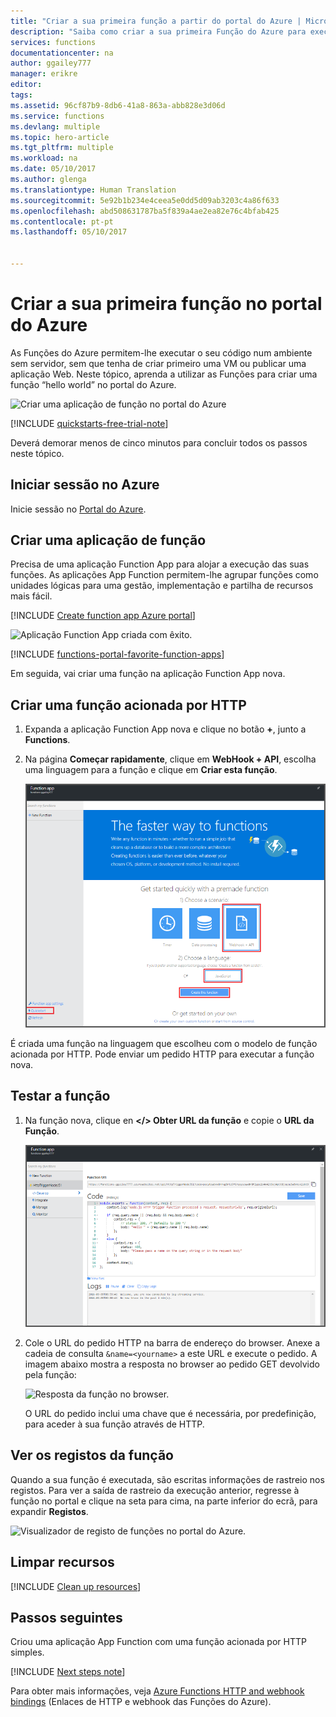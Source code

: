 ```yaml
---
title: "Criar a sua primeira função a partir do portal do Azure | Microsoft Docs"
description: "Saiba como criar a sua primeira Função do Azure para execução sem servidor através do portal do Azure."
services: functions
documentationcenter: na
author: ggailey777
manager: erikre
editor: 
tags: 
ms.assetid: 96cf87b9-8db6-41a8-863a-abb828e3d06d
ms.service: functions
ms.devlang: multiple
ms.topic: hero-article
ms.tgt_pltfrm: multiple
ms.workload: na
ms.date: 05/10/2017
ms.author: glenga
ms.translationtype: Human Translation
ms.sourcegitcommit: 5e92b1b234e4ceea5e0dd5d09ab3203c4a86f633
ms.openlocfilehash: abd508631787ba5f839a4ae2ea82e76c4bfab425
ms.contentlocale: pt-pt
ms.lasthandoff: 05/10/2017


---
```

# <a name="create-your-first-function-in-the-azure-portal"></a>Criar a sua primeira função no portal do Azure

As Funções do Azure permitem-lhe executar o seu código num ambiente sem servidor, sem que tenha de criar primeiro uma VM ou publicar uma aplicação Web. Neste tópico, aprenda a utilizar as Funções para criar uma função “hello world” no portal do Azure.

![Criar uma aplicação de função no portal do Azure](./media/functions-create-first-azure-function/function-app-in-portal-editor.png)

[!INCLUDE [quickstarts-free-trial-note](../../includes/quickstarts-free-trial-note.md)]

Deverá demorar menos de cinco minutos para concluir todos os passos neste tópico.

## <a name="log-in-to-azure"></a>Iniciar sessão no Azure

Inicie sessão no [Portal do Azure](https://portal.azure.com/).

## <a name="create-a-function-app"></a>Criar uma aplicação de função

Precisa de uma aplicação Function App para alojar a execução das suas funções. As aplicações App Function permitem-lhe agrupar funções como unidades lógicas para uma gestão, implementação e partilha de recursos mais fácil. 

[!INCLUDE [Create function app Azure portal](../../includes/functions-create-function-app-portal.md)]

![Aplicação Function App criada com êxito.](./media/functions-create-first-azure-function/function-app-create-success.png)

[!INCLUDE [functions-portal-favorite-function-apps](../../includes/functions-portal-favorite-function-apps.md)]

Em seguida, vai criar uma função na aplicação Function App nova.

## <a name="create-function"></a>Criar uma função acionada por HTTP

1. Expanda a aplicação Function App nova e clique no botão **+**, junto a **Functions**.

2.  Na página **Começar rapidamente**, clique em **WebHook + API**, escolha uma linguagem para a função e clique em **Criar esta função**. 
   
    ![Início rápido de funções no portal do Azure.](./media/functions-create-first-azure-function/function-app-quickstart-node-webhook.png)

É criada uma função na linguagem que escolheu com o modelo de função acionada por HTTP. Pode enviar um pedido HTTP para executar a função nova.

## <a name="test-the-function"></a>Testar a função

1. Na função nova, clique en **</> Obter URL da função** e copie o **URL da Função**. 

    ![Copiar o URL da função a partir do portal do Azure](./media/functions-create-first-azure-function/function-app-develop-tab-testing.png)

2. Cole o URL do pedido HTTP na barra de endereço do browser. Anexe a cadeia de consulta `&name=<yourname>` a este URL e execute o pedido. A imagem abaixo mostra a resposta no browser ao pedido GET devolvido pela função:

    ![Resposta da função no browser.](./media/functions-create-first-azure-function/function-app-browser-testing.png)

    O URL do pedido inclui uma chave que é necessária, por predefinição, para aceder à sua função através de HTTP.   

## <a name="view-the-function-logs"></a>Ver os registos da função 

Quando a sua função é executada, são escritas informações de rastreio nos registos. Para ver a saída de rastreio da execução anterior, regresse à função no portal e clique na seta para cima, na parte inferior do ecrã, para expandir **Registos**. 

![Visualizador de registo de funções no portal do Azure.](./media/functions-create-first-azure-function/function-view-logs.png)

## <a name="clean-up-resources"></a>Limpar recursos

[!INCLUDE [Clean up resources](../../includes/functions-quickstart-cleanup.md)]

## <a name="next-steps"></a>Passos seguintes

Criou uma aplicação App Function com uma função acionada por HTTP simples.  

[!INCLUDE [Next steps note](../../includes/functions-quickstart-next-steps.md)]

Para obter mais informações, veja [Azure Functions HTTP and webhook bindings](functions-bindings-http-webhook.md) (Enlaces de HTTP e webhook das Funções do Azure).




